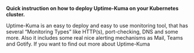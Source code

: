 <p><strong>Quick instruction on how to deploy Uptime-Kuma on your Kubernetes cluster.</strong></p>
<p>Uptime-Kuma is an easy to deploy and easy to use monitoring tool, that has several &ldquo;Monitoring Types&rdquo; like HTTP(s), port-checking, DNS and some more. Also it includes some real nice alerting mechanisms as Mail, Teams and Gotify. If you want to find out more about Uptime-Kuma</p>

